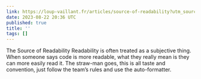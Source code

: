 ```yaml
---
link: https://loup-vaillant.fr/articles/source-of-readability?utm_source=programmingdigest&utm_medium&utm_campaign=1699
date: 2023-08-22 20:36 UTC
published: true
title: ''
tags: []
---
```


The Source of Readability
Readability is often treated as a subjective thing. When someone says code is more readable, what they really mean is they can more easily read it. The straw-man goes, this is all taste and convention, just follow the team’s rules and use the auto-formatter.
